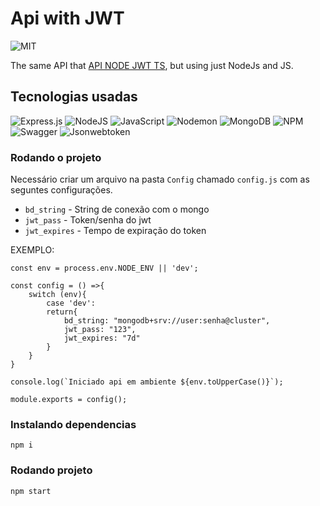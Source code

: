 # Api with JWT
![MIT](https://img.shields.io/github/license/jeangondorek/api-rest-nodejs?style=for-the-badge)

The same API that [API NODE JWT TS](https://github.com/jeangondorek/api-node-jwt-ts), but using just NodeJs and JS.

## Tecnologias usadas
![Express.js](https://img.shields.io/badge/express.js-%23404d59.svg?style=for-the-badge&logo=express&logoColor=%2361DAFB)
![NodeJS](https://img.shields.io/badge/node.js-6DA55F?style=for-the-badge&logo=node.js&logoColor=white)
![JavaScript](https://img.shields.io/badge/javascript-%23323330.svg?style=for-the-badge&logo=javascript&logoColor=%23F7DF1E)
![Nodemon](https://img.shields.io/badge/NODEMON-%23323330.svg?style=for-the-badge&logo=nodemon&logoColor=%BBDEAD)
![MongoDB](https://img.shields.io/badge/MongoDB-%234ea94b.svg?style=for-the-badge&logo=mongodb&logoColor=white)
![NPM](https://img.shields.io/badge/NPM-%23CB3837.svg?style=for-the-badge&logo=npm&logoColor=white)
![Swagger](https://img.shields.io/badge/-Swagger-%23Clojure?style=for-the-badge&logo=swagger&logoColor=white)
![Jsonwebtoken](https://img.shields.io/badge/Jsonwebtoken-%23404d59.svg?style=for-the-badge&logo=Jsonwebtoken&logoColor=%2361DAFB)

### Rodando o projeto

Necessário criar um arquivo na pasta `Config` chamado `config.js` com as seguntes configurações.

- `bd_string` - String de conexão com o mongo
- `jwt_pass` - Token/senha do jwt
- `jwt_expires` - Tempo de expiração do token

EXEMPLO: 
```
const env = process.env.NODE_ENV || 'dev';

const config = () =>{
    switch (env){
        case 'dev':
        return{
            bd_string: "mongodb+srv://user:senha@cluster",
            jwt_pass: "123",
            jwt_expires: "7d"
        }
    }
}

console.log(`Iniciado api em ambiente ${env.toUpperCase()}`);

module.exports = config();
```

### Instalando dependencias
```
npm i
```
### Rodando projeto

```
npm start
```
